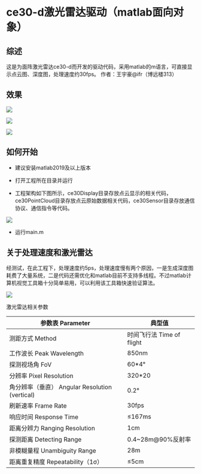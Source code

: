 # ce30-d激光雷达驱动（matlab面向对象）

## 综述
这是为面阵激光雷达ce30-d而开发的驱动代码，采用matlab的m语言，可直接显示点云图、深度图，处理速度约30fps。
作者：王宇豪@ifr（博远楼313）

## 效果

![](https://github.com/wyhlaowang/lidar_ce30_driver_matlab/blob/master/oopProject/doc/Snipaste_2019-12-20_14-55-55.png)

![](https://github.com/wyhlaowang/lidar_ce30_driver_matlab/blob/master/oopProject/doc/Snipaste_2019-12-20_14-56-35.png)

![](https://github.com/wyhlaowang/lidar_ce30_driver_matlab/blob/master/oopProject/doc/Snipaste_2019-12-20_14-57-36.png)

## 如何开始

- 建议安装matlab2019及以上版本

- 打开工程所在目录并运行

- 工程架构如下图所示，ce30Display目录存放点云显示的相关代码，ce30PointCloud目录存放点云原始数据相关代码，ce30Sensor目录存放通信协议、通信指令等代码。

![](https://github.com/wyhlaowang/lidar_ce30_driver_matlab/blob/master/oopProject/doc/Snipaste_2019-12-20_15-52-55.png)

- 运行main.m
## 关于处理速度和激光雷达

经测试，在此工程下，处理速度约5ps，处理速度慢有两个原因，一是生成深度图耗费了大量系统，二是代码还需优化和matlab目前不支持多线程。不过matlab计算机视觉工具箱十分简单易用，可以利用该工具箱快速验证算法。

![](https://github.com/wyhlaowang/lidar_ce30_driver_matlab/blob/master/oopProject/doc/Snipaste_2019-12-20_14-58-09.png)

激光雷达相关参数

 参数表 Parameter | 典型值
 ---- | -----
 测距方式 Method | 时间飞行法 Time of flight
 工作波长 Peak Wavelength | 850nm
 探测视场角 FoV | 60*4°
 分辨率 Pixel Resolution | 320*20
 角分辨率（垂直） Angular Resolution (vertical) | 0.2°
 刷新速率 Frame Rate | 30fps
 响应时间 Response Time | ≤167ms
 距离分辨力 Ranging Resolution | 1cm
 探测距离 Detecting Range | 0.4~28m@90%反射率
 非模糊量程 Unambiguity Range | 28m
 距离重复精度 Repeatability（1σ） |  ≤5cm

